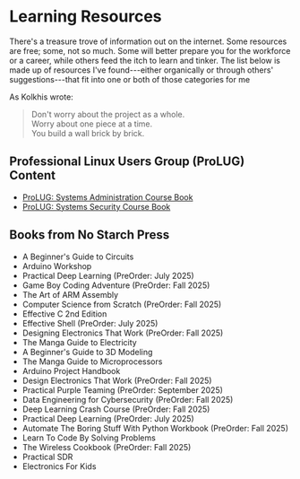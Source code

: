 # Learning Resources

There's a treasure trove of information out on the internet. Some 
resources are free; some, not so much. Some will better prepare you 
for the workforce or a career, while others feed the itch to learn and 
tinker. The list below is made up of resources I've found---either 
organically or through others' suggestions---that fit into one or both 
of those categories for me


As Kolkhis wrote:
> Don't worry about the project as a whole.  
> Worry about one piece at a time.  
> You build a wall brick by brick.


## Professional Linux Users Group (ProLUG) Content

* [ProLUG: Systems Administration Course Book](https://professionallinuxusersgroup.github.io/lac/)
* [ProLUG: Systems Security Course Book](https://professionallinuxusersgroup.github.io/psc/)




## Books from No Starch Press

* A Beginner's Guide to Circuits
* Arduino Workshop
* Practical Deep Learning (PreOrder: July 2025)
* Game Boy Coding Adventure (PreOrder: Fall 2025)
* The Art of ARM Assembly
* Computer Science from Scratch (PreOrder: Fall 2025)
* Effective C 2nd Edition
* Effective Shell (PreOrder: July 2025)
* Designing Electronics That Work (PreOrder: Fall 2025)
* The Manga Guide to Electricity
* A Beginner's Guide to 3D Modeling
* The Manga Guide to Microprocessors
* Arduino Project Handbook
* Design Electronics That Work (PreOrder: Fall 2025)
* Practical Purple Teaming (PreOrder: September 2025)
* Data Engineering for Cybersecurity (PreOrder: Fall 2025)
* Deep Learning Crash Course (PreOrder: Fall 2025)
* Practical Deep Learning (PreOrder: July 2025)
* Automate The Boring Stuff With Python Workbook (PreOrder: Fall 2025)
* Learn To Code By Solving Problems
* The Wireless Cookbook (PreOrder: Fall 2025)
* Practical SDR
* Electronics For Kids
